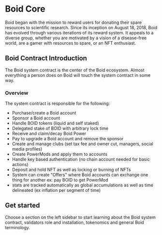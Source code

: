 # Boid Core
Boid began with the mission to reward users for donating their spare resources to scientific research. Since its inception on August 18, 2018, Boid has evolved through various iterations of its reward system. It appeals to a diverse group, whether you are motivated by a vision of a disease-free world, are a gamer with resources to spare, or an NFT enthusiast.


## Boid Contract Introduction
The Boid system contract is the center of the Boid ecosystem. Almost everything a person does on Boid will touch the system contract in some way.

### Overview
The system contract is responsible for the following:

- Purchase/create a Boid account
- Sponsor a Boid account
- Handle BOID tokens (liquid and self staked)
- Delegated stake of BOID with arbitrary lock time
- Receive and claim/decay Boid Power
- Pay to upgrade a Boid account and remove the sponsor
- Create and manage clubs (set tax fee and owner cut, managers, social media profiles)
- Create PowerMods and apply them to accounts
- Handle key based authentication (no chain account needed for basic actions)
- Deposit and hold NFT as well as locking or burning of NFTs
- System can create "Offers" where Boid accounts can exchange one thing for another ex: pay BOID to get PowerMod
- stats are tracked automatically as global accumulations as well as time delineated (ex inflation per segment of time)

## Get started
Choose a section on the left sidebar to start learning about the Boid system contract, validators role and installation, tokenomics and general Boid terminology.

